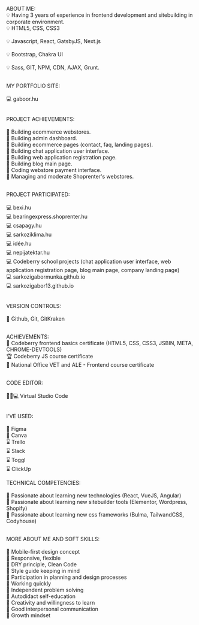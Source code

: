 ABOUT ME: <br>
💡 Having 3 years of experience in frontend development and sitebuilding in corporate environment.<br>
💡 HTML5, CSS, CSS3 <br><br>
💡 Javascript, React, GatsbyJS, Next.js <br><br>
💡 Bootstrap, Chakra UI <br><br>
💡 Sass, GIT, NPM, CDN, AJAX, Grunt. <br><br>


MY PORTFOLIO SITE:<br><br>
💻 gaboor.hu<br><br>

PROJECT ACHIEVEMENTS:<br><br>
💪 Building ecommerce webstores.<br>
💪 Building admin dashboard.<br>
💪 Building ecommerce pages (contact, faq, landing pages).<br>
💪 Building chat application user interface.<br>
💪 Building web application registration page. <br>
💪 Building blog main page. <br>
💪 Coding webstore payment interface.<br>
💪 Managing and moderate Shoprenter's webstores.<br><br>

PROJECT PARTICIPATED:<br><br>
💻 bexi.hu <br>
💻 bearingexpress.shoprenter.hu<br>
💻 csapagy.hu<br>
💻 sarkoziklima.hu <br>
💻 idée.hu <br>
💻 nepijatektar.hu <br>
💻 Codeberry school projects (chat application user interface, web application registration page, blog main page, company landing page) <br>
💻 sarkozigabormunka.github.io <br>
💻 sarkozigabor13.github.io <br><br>

VERSION CONTROLS:<br><br>
🚀 Github, Git, GitKraken<br><br>

ACHIEVEMENTS:<br>
🏅 Codeberry frontend basics certificate (HTML5, CSS, CSS3, JSBIN, META, CHROME-DEVTOOLS)<br>
🏆 Codeberry JS course certificate<br>
🥇 National Office VET and ALE - Frontend course certificate<br><br>

CODE EDITOR: <br><br>
👨🏽💻 Virtual Studio Code<br><br>

I'VE USED:<br><br>
🧩 Figma<br>
🎨 Canva<br>
⌛️ Trello<br>
⌛️ Slack<br>
⌛️ Toggl<br>
⌛️ ClickUp<br>

TECHNICAL COMPETENCIES:<br><br>
📌 Passionate about learning new technologies (React, VueJS, Angular)<br>
📌 Passionate about learning new sitebuilder tools (Elementor, Wordpress, Shopify)<br>
📌 Passionate about learning new css frameworks (Bulma, TailwandCSS, Codyhouse)<br><br>

MORE ABOUT ME AND SOFT SKILLS:<br><br>
🍻 Mobile-first design concept  <br>
🍻 Responsive, flexible <br>
🍻 DRY principle, Clean Code <br>
🍻 Style guide keeping in mind <br>
🍻 Participation in planning and design processes<br>
🍻 Working quickly <br>
🍻 Independent problem solving<br>
🍻 Autodidact self-education <br>
🍻 Creativity and willingness to learn <br>
🍻 Good interpersonal communication <br>
🍻 Growth mindset<br>
